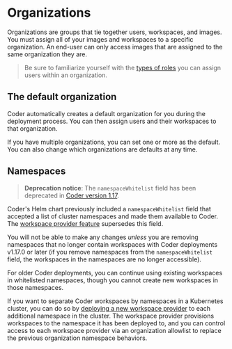 # Organizations

Organizations are groups that tie together users, workspaces, and images. You
must assign all of your images and workspaces to a specific organization. An
end-user can only access images that are assigned to the same organization they
are.

> Be sure to familiarize yourself with the
> [types of roles](../access-control/organizations.md) you can assign users
> within an organization.

## The default organization

Coder automatically creates a default organization for you during the deployment
process. You can then assign users and their workspaces to that organization.

If you have multiple organizations, you can set one or more as the default. You
can also change which organizations are defaults at any time.

## Namespaces

> **Deprecation notice**: The `namespaceWhitelist` field has been deprecated in
> [Coder version 1.17](../../changelog/archive/1.17.0.md).

Coder's Helm chart previously included a `namespaceWhitelist` field that
accepted a list of cluster namespaces and made them available to Coder. The
[workspace provider feature](../workspace-providers/index.md) supersedes this
field.

You will not be able to make any changes _unless_ you are removing namespaces
that no longer contain workspaces with Coder deployments v1.17.0 or later (if
you remove namespaces from the `namespaceWhitelist` field, the workspaces in the
namespaces are no longer accessible).

For older Coder deployments, you can continue using existing workspaces in
whitelisted namespaces, though you cannot create new workspaces in those
namespaces.

If you want to separate Coder workspaces by namespaces in a Kubernetes cluster,
you can do so by
[deploying a new workspace provider](../workspace-providers/deployment/index.md)
to each additional namespace in the cluster. The workspace provider provisions
workspaces to the namespace it has been deployed to, and you can control access
to each workspace provider via an organization allowlist to replace the previous
organization namespace behaviors.
